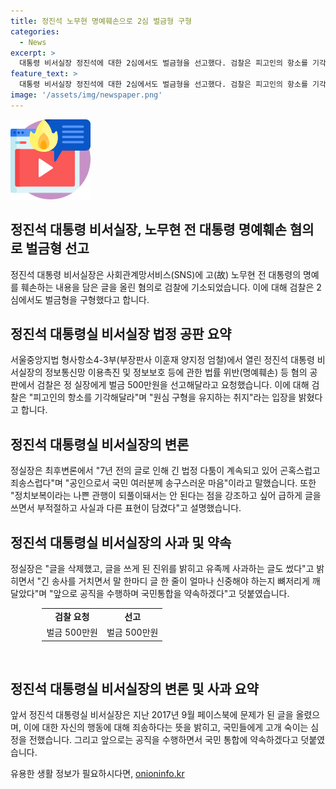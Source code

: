 ```yaml
---
title: 정진석 노무현 명예훼손으로 2심 벌금형 구형
categories:
  - News
excerpt: >
  대통령 비서실장 정진석에 대한 2심에서도 벌금형을 선고했다. 검찰은 피고인의 항소를 기각해달라며 원심 구형을 유지하는 취지라고 입장을 밝혔다.정 실장은 최후변론에서 글을 삭제했고, 유족께 사과하는 글도 썼다고 밝혔다. 앞으로 공직을 수행하며 국민통합을 약속하겠다고 덧붙였다.
feature_text: >
  대통령 비서실장 정진석에 대한 2심에서도 벌금형을 선고했다. 검찰은 피고인의 항소를 기각해달라며 원심 구형을 유지하는 취지라고 입장을 밝혔다.정 실장은 최후변론에서 글을 삭제했고, 유족께 사과하는 글도 썼다고 밝혔다. 앞으로 공직을 수행하며 국민통합을 약속하겠다고 덧붙였다.
image: '/assets/img/newspaper.png'
---
```


<p><img src="/assets/img/news.png" alt="rentncar 속보" /></p>

<h2>정진석 대통령 비서실장, 노무현 전 대통령 명예훼손 혐의로 벌금형 선고</h2>

<p data-ke-size="size16">정진석 대통령 비서실장은 사회관계망서비스(SNS)에 고(故) 노무현 전 대통령의 명예를 훼손하는 내용을 담은 글을 올린 혐의로 검찰에 기소되었습니다. 이에 대해 검찰은 2심에서도 벌금형을 구형했다고 합니다.</p>

<h2 data-ke-size="size26">정진석 대통령실 비서실장 법정 공판 요약</h2>

<p data-ke-size="size16">서울중앙지법 형사항소4-3부(부장판사 이훈재 양지정 엄철)에서 열린 정진석 대통령 비서실장의 정보통신망 이용촉진 및 정보보호 등에 관한 법률 위반(명예훼손) 등 혐의 공판에서 검찰은 정 실장에게 벌금 500만원을 선고해달라고 요청했습니다. 이에 대해 검찰은 "피고인의 항소를 기각해달라"며 "원심 구형을 유지하는 취지"라는 입장을 밝혔다고 합니다.</p>

<h2 data-ke-size="size26">정진석 대통령실 비서실장의 변론</h2>

<p data-ke-size="size16">정실장은 최후변론에서 "7년 전의 글로 인해 긴 법정 다툼이 계속되고 있어 곤혹스럽고 죄송스럽다"며 "공인으로서 국민 여러분께 송구스러운 마음"이라고 말했습니다. 또한 "정치보복이라는 나쁜 관행이 되풀이돼서는 안 된다는 점을 강조하고 싶어 급하게 글을 쓰면서 부적절하고 사실과 다른 표현이 담겼다"고 설명했습니다.</p>

<h2 data-ke-size="size26">정진석 대통령실 비서실장의 사과 및 약속</h2>

<p data-ke-size="size16">정실장은 "글을 삭제했고, 글을 쓰게 된 진위를 밝히고 유족께 사과하는 글도 썼다"고 밝히면서 "긴 송사를 거치면서 말 한마디 글 한 줄이 얼마나 신중해야 하는지 뼈저리게 깨달았다"며 "앞으로 공직을 수행하며 국민통합을 약속하겠다"고 덧붙였습니다.</p>

<table style="width: 80%; margin-left: auto; margin-right: auto;">
<tbody>
<tr>
    <td style="text-align: center; height: 17px;"><b>검찰 요청</b></td>
    <td style="text-align: center; height: 17px;"><b>선고</b></td>
</tr>
<tr>
    <td style="text-align: center; height: 17px;">벌금 500만원</td>
    <td style="text-align: center; height: 17px;">벌금 500만원</td>
</tr>
</tbody>
</table>

<p data-ke-size="size16">&nbsp;</p>

<h2 data-ke-size="size26">정진석 대통령실 비서실장의 변론 및 사과 요약</h2>

<p data-ke-size="size16">앞서 정진석 대통령실 비서실장은 지난 2017년 9월 페이스북에 문제가 된 글을 올렸으며, 이에 대한 자신의 행동에 대해 죄송하다는 뜻을 밝히고, 국민들에게 고개 숙이는 심정을 전했습니다. 그리고 앞으로는 공직을 수행하면서 국민 통합에 약속하겠다고 덧붙였습니다.</p>
유용한 생활 정보가 필요하시다면, <a href="https://onioninfo.kr" rel="dofollow">onioninfo.kr</a>


